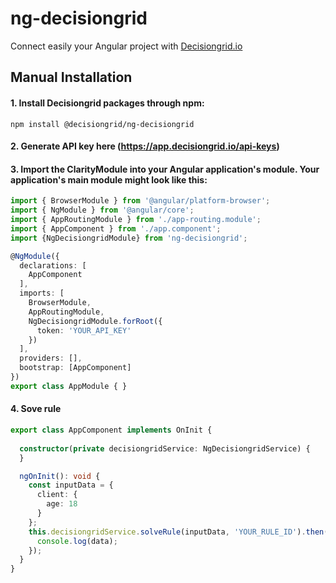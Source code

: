 # ng-decisiongrid
Connect easily your Angular project with [Decisiongrid.io](https://decisiongrid.io)


## Manual Installation

#### 1. Install Decisiongrid packages through npm:
````shell
npm install @decisiongrid/ng-decisiongrid
````
#### 2. Generate API key here (https://app.decisiongrid.io/api-keys)

#### 3. Import the ClarityModule into your Angular application's module. Your application's main module might look like this:
````typescript
import { BrowserModule } from '@angular/platform-browser';
import { NgModule } from '@angular/core';
import { AppRoutingModule } from './app-routing.module';
import { AppComponent } from './app.component';
import {NgDecisiongridModule} from 'ng-decisiongrid';

@NgModule({
  declarations: [
    AppComponent
  ],
  imports: [
    BrowserModule,
    AppRoutingModule,
    NgDecisiongridModule.forRoot({
      token: 'YOUR_API_KEY'
    })
  ],
  providers: [],
  bootstrap: [AppComponent]
})
export class AppModule { }
````



#### 4. Sove rule
````typescript
export class AppComponent implements OnInit {
  
  constructor(private decisiongridService: NgDecisiongridService) {
  }

  ngOnInit(): void {
    const inputData = {
      client: {
        age: 18
      }
    };
    this.decisiongridService.solveRule(inputData, 'YOUR_RULE_ID').then(data => {
      console.log(data);
    });
  }
}
````
